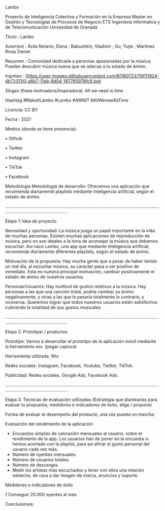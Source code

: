 Lambo

Proyecto de Inteligencia Colectiva y Formación en la Empresa Master en Gestión y Tecnologías de Procesos de Negocio ETS Ingeniería Informatica y de Telecomunicación Univesidad de Granada

Titulo : Lambo

Autor(es) : Ávila Notario, Elena ; Babushkin, Vladimir ; Gu, Yujie ; Martínez Rivas Daniel.

Resumen : Comunidad dedicada a personas apasionadas por la música. Puedes descubrir música nueva que se adecue a tu estado de ánimo.

logotipo : (https://user-images.githubusercontent.com/81180723/116111824-4b733700-a6b7-11eb-8d54-187765978fc9.jpg)

Slogan (frase motivadora/inspiradora): All we need is time

Hashtag #MakeitLambo #Lambo #AWNIT #AllWeneedIsTime

Licencia: CC BY

Fecha : 2021

Medios (donde se tiene presencia):

•	Github

•	Twitter

•	Instagram

•	TikTok

•	Facebook


Metodología Metodología de desarrollo: Ofrecemos una aplicación que recomienda diariamente playlists mediante inteligencia artificial, según el estado de ánimo.

..............................................................................................................................................................................

Etapa 1: Idea de proyecto

Necesidad y oportunidad: La música juega un papel importante en la vida de muchas personas. Existen muchas aplicaciones de reproducción de música, pero no son ideales a la hora de aconsejar la música que debemos escuchar. Así nace Lambo, una app que mediante inteligencia artificial, recomienda diariamente diferentes playlists, según el estado de ánimo. 

Motivación de la propuesta: Hay mucha gente que a pesar de haber tenido un mal día, al escuchar música, su caracter pasa a ser positivo de inmediato. Esta es nuestra principal motivación, cambiar positivamente el estado de ánimo de nuestros usuarios.

Personas/Usuarios: Hay multitud de gustos relativos a la música. Hay personas a las que una canción triste, podría cambiar su ánimo negativamente, y otras a las que le pasaría totalmente lo contrario, y viceversa. Queremos lograr que todos nuestros usuarios estén satisfechos cubriendo la totalidad de sus gustos musicales.

..............................................................................................................................................................................

Etapa 2: Prototipar / productos 

Prototipo: Vamos a desarrollar el prototipo de la aplicación móvil mediante la herramienta wix. (pegar captura)

Herramienta utilizada: Wix

Redes sociales: Instagram, Facebook, Youtube, Twitter, TikTok.

Publicidad: Redes sociales, Google Ads, Facebook Ads.

..............................................................................................................................................................................

Etapa 3: Técnicas de evaluación utilizadas (Estrategia que plantearías para evaluar tu propuesta, medidores e indicadores de éxito, elige / propone)


Forma de evaluar el desempeño del producto, una vez puesto en marcha:


Evaluación del rendimiento de la aplicación

- Encuestas simples de valoración mensuales al usuario, sobre el rendimiento de la app. Los usuarios han de poner en la encuesta si hemos acertado con la playlist, para así     afinar el gusto personal del usuario cada vez más.
- Número de oyentes mensuales.
- Número de usuarios totales.
- Número de descargas.
- Medir los artistas más escuchados y tener con ellos una relación estrecha, de cara a dar imagen de marca, anuncios y soporte.


Medidores e indicadores de éxito

1 Conseguir 20.000 oyentes al mes.











Conclusiones:








